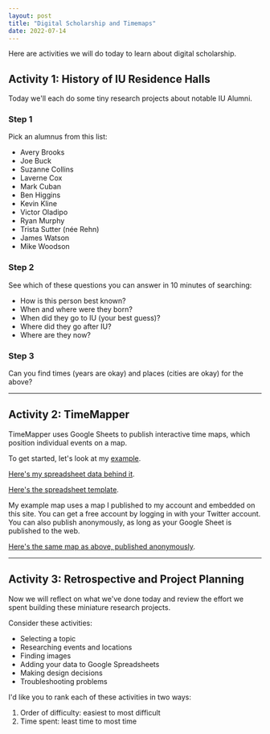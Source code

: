 ```yaml
---
layout: post
title: "Digital Scholarship and Timemaps"
date: 2022-07-14
---
```

<div class="blurb">
	<p>Here are activities we will do today to learn about digital scholarship.</p>
  <h2>Activity 1: History of IU Residence Halls</h2>
  <p>Today we'll each do some tiny research projects about notable IU Alumni.</p>
  <h3>Step 1</h3>
  <p>Pick an alumnus from this list:</p>
  <ul>
    <li>Avery Brooks</li>
    <li>Joe Buck</li>
    <li>Suzanne Collins</li>
    <li>Laverne Cox</li>
    <li>Mark Cuban</li>
    <li>Ben Higgins</li>
    <li>Kevin Kline</li>
    <li>Victor Oladipo</li>
    <li>Ryan Murphy</li>
    <li>Trista Sutter (née Rehn)</li>
    <li>James Watson</li>
    <li>Mike Woodson</li>
  </ul>
  <h3>Step 2</h3>
	<p>See which of these questions you can answer in 10 minutes of searching:</p>
  <ul>
    <li>How is this person best known?</li>
    <li>When and where were they born?</li>
    <li>When did they go to IU (your best guess)?</li>
    <li>Where did they go after IU?</li>
    <li>Where are they now?</li>
  </ul>
<h3>Step 3</h3>
<p>Can you find times (years are okay) and places (cities are okay) for the above?</p>
<hr/>
<h2>Activity 2: TimeMapper</h2>
<p>TimeMapper uses Google Sheets to publish interactive time maps, which position individual events on a map.</p>
	<p>To get started, let's look at my <a href="https://nhomenda.github.io/blog/2018/08/06/timemapper">example</a>.</p>
	<p><a href="https://docs.google.com/spreadsheets/d/1ngHCjZJAp_yNeeIEpE3Y4L6xAwDORDy9EQNeCj7JXWc/edit#gid=0">Here's my spreadsheet data behind it</a>.</p>
	<p><a href="https://docs.google.com/spreadsheets/d/1LlYBnfhvD3ZUXMGZ8e52UwYp-xn_NeWmaGBx7VBz5V8/edit#gid=0">Here's the spreadsheet template</a>.</p>
	<p>My example map uses a map I published to my account and embedded on this site. You can get a free account by logging in with your Twitter account. You can also publish anonymously, as long as your Google Sheet is published to the web.</p>
		<p><a href="http://timemapper.okfnlabs.org/anon/v4dxy1-herman-b-wells-history">Here's the same map as above, published anonymously</a>.</p>
	<hr/>
<h2>Activity 3: Retrospective and Project Planning</h2>
<p>Now we will reflect on what we've done today and review the effort we spent building these miniature research projects.</p>
	<p>Consider these activities:</p>
	<ul>
		<li>Selecting a topic</li>
		<li>Researching events and locations</li>
		<li>Finding images</li>
		<li>Adding your data to Google Spreadsheets</li>
		<li>Making design decisions</li>
		<li>Troubleshooting problems</li>
	</ul>
	<p>I'd like you to rank each of these activities in two ways:</p>
	<ol>
		<li>Order of difficulty: easiest to most difficult</li>
		<li>Time spent: least time to most time</li>
	</ol>
</div><!-- /.blurb -->
